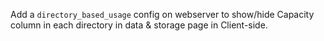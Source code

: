 Add a `directory_based_usage` config on webserver to show/hide Capacity column in each directory in data & storage page in Client-side.